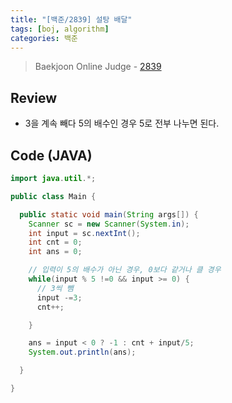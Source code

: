 ```yaml
---
title: "[백준/2839] 설탕 배달"
tags: [boj, algorithm]
categories: 백준
---
```


> Baekjoon Online Judge - [2839](https://www.acmicpc.net/problem/2839)

## Review

- 3을 계속 빼다 5의 배수인 경우 5로 전부 나누면 된다.

## Code (JAVA)

```java
import java.util.*;

public class Main {

  public static void main(String args[]) {
    Scanner sc = new Scanner(System.in);
    int input = sc.nextInt();
    int cnt = 0;
    int ans = 0;

    // 입력이 5의 배수가 아닌 경우, 0보다 같거나 클 경우
    while(input % 5 !=0 && input >= 0) {
      // 3씩 뺌
      input -=3;
      cnt++;

    }

    ans = input < 0 ? -1 : cnt + input/5;
    System.out.println(ans);

  }

}
```
